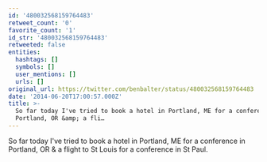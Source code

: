 ```yaml
---
id: '480032568159764483'
retweet_count: '0'
favorite_count: '1'
id_str: '480032568159764483'
retweeted: false
entities:
  hashtags: []
  symbols: []
  user_mentions: []
  urls: []
original_url: https://twitter.com/benbalter/status/480032568159764483
date: '2014-06-20T17:00:57.000Z'
title: >-
  So far today I've tried to book a hotel in Portland, ME for a conference in
  Portland, OR &amp; a fli…
---
```


So far today I've tried to book a hotel in Portland, ME for a conference in Portland, OR &amp; a flight to St Louis for a conference in St Paul.